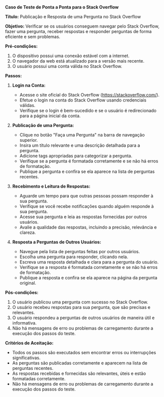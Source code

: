 **Caso de Teste de Ponta a Ponta para o Stack Overflow**

**Título:** Publicação e Resposta de uma Pergunta no Stack Overflow

**Objetivo:** Verificar se os usuários conseguem navegar pelo Stack Overflow, fazer uma pergunta, receber respostas e responder perguntas de forma eficiente e sem problemas.

**Pré-condições:**
1. O dispositivo possui uma conexão estável com a internet.
2. O navegador da web está atualizado para a versão mais recente.
3. O usuário possui uma conta válida no Stack Overflow.

**Passos:**

1. **Login na Conta:**
   - Acesse o site oficial do Stack Overflow (https://stackoverflow.com/).
   - Efetue o login na conta do Stack Overflow usando credenciais válidas.
   - Verifique se o login é bem-sucedido e se o usuário é redirecionado para a página inicial da conta.

2. **Publicação de uma Pergunta:**
   - Clique no botão "Faça uma Pergunta" na barra de navegação superior.
   - Insira um título relevante e uma descrição detalhada para a pergunta.
   - Adicione tags apropriadas para categorizar a pergunta.
   - Verifique se a pergunta é formatada corretamente e se não há erros de formatação.
   - Publique a pergunta e confira se ela aparece na lista de perguntas recentes.

3. **Recebimento e Leitura de Respostas:**
   - Aguarde um tempo para que outras pessoas possam responder à sua pergunta.
   - Verifique se você recebe notificações quando alguém responde à sua pergunta.
   - Acesse sua pergunta e leia as respostas fornecidas por outros usuários.
   - Avalie a qualidade das respostas, incluindo a precisão, relevância e clareza.

4. **Resposta a Perguntas de Outros Usuários:**
   - Navegue pela lista de perguntas feitas por outros usuários.
   - Escolha uma pergunta para responder, clicando nela.
   - Escreva uma resposta detalhada e clara para a pergunta do usuário.
   - Verifique se a resposta é formatada corretamente e se não há erros de formatação.
   - Publique a resposta e confira se ela aparece na página da pergunta original.

**Pós-condições:**
1. O usuário publicou uma pergunta com sucesso no Stack Overflow.
2. O usuário recebeu respostas para sua pergunta, que são precisas e relevantes.
3. O usuário respondeu a perguntas de outros usuários de maneira útil e informativa.
4. Não há mensagens de erro ou problemas de carregamento durante a execução dos passos do teste.

**Critérios de Aceitação:**
- Todos os passos são executados sem encontrar erros ou interrupções significativas.
- As perguntas são publicadas corretamente e aparecem na lista de perguntas recentes.
- As respostas recebidas e fornecidas são relevantes, úteis e estão formatadas corretamente.
- Não há mensagens de erro ou problemas de carregamento durante a execução dos passos do teste.